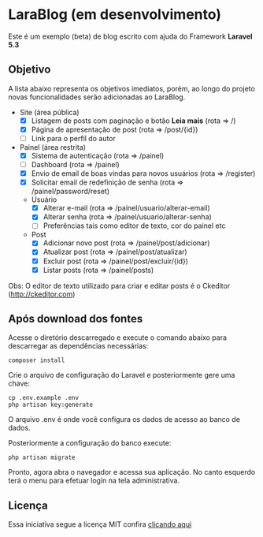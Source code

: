# LaraBlog (em desenvolvimento)

Este é um exemplo (beta) de blog escrito com ajuda do Framework **Laravel 5.3**

## Objetivo

A lista abaixo representa os objetivos imediatos, porém, ao longo do projeto novas funcionalidades serão adicionadas ao LaraBlog.

- Site (área pública)
    - [x] Listagem de posts com paginação e botão **Leia mais** (rota => /)
    - [x] Página de apresentação de post (rota => /post/{id})
    - [ ] Link para o perfil do autor
- Painel (área restrita)
    - [x] Sistema de autenticação (rota => /painel)
    - [ ] Dashboard (rota => /painel) 
    - [x] Envio de email de boas vindas para novos usuários (rota => /register)
    - [x] Solicitar email de redefinição de senha (rota => /painel/password/reset)
    - Usuário
        - [x] Alterar e-mail (rota => /painel/usuario/alterar-email)
        - [x] Alterar senha (rota => /painel/usuario/alterar-senha)
        - [ ] Preferências tais como editor de texto, cor do painel etc
    - Post
        - [x] Adicionar novo post (rota => /painel/post/adicionar)
        - [x] Atualizar post (rota => /painel/post/atualizar)
        - [x] Excluir post (rota => /painel/post/excluir/{id})
        - [x] Listar posts (rota => /painel/posts)

Obs: O editor de texto utilizado para criar e editar posts é o Ckeditor (http://ckeditor.com)

## Após download dos fontes

Acesse o diretório descarregado e execute o comando abaixo para descarregar as dependências necessárias:

```
composer install
```

Crie o arquivo de configuração do Laravel e posteriormente gere uma chave:

```
cp .env.example .env
php artisan key:generate
```

O arquivo .env é onde você configura os dados de acesso ao banco de dados.

Posteriormente a configuração do banco execute:
```
php artisan migrate
```

Pronto, agora abra o navegador e acessa sua aplicação. No canto esquerdo terá o menu para efetuar login na tela administrativa.

## Licença
Essa iniciativa segue a licença MIT confira [clicando aqui](license)
